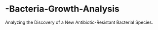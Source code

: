 # -Bacteria-Growth-Analysis
Analyzing the Discovery of a New Antibiotic-Resistant Bacterial Species.
